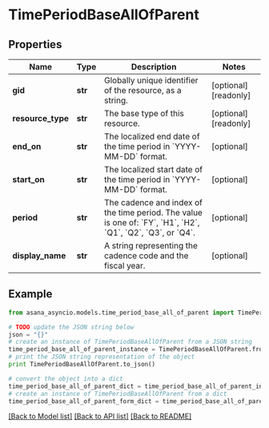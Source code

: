 # TimePeriodBaseAllOfParent


## Properties

Name | Type | Description | Notes
------------ | ------------- | ------------- | -------------
**gid** | **str** | Globally unique identifier of the resource, as a string. | [optional] [readonly] 
**resource_type** | **str** | The base type of this resource. | [optional] [readonly] 
**end_on** | **str** | The localized end date of the time period in &#x60;YYYY-MM-DD&#x60; format. | [optional] 
**start_on** | **str** | The localized start date of the time period in &#x60;YYYY-MM-DD&#x60; format. | [optional] 
**period** | **str** | The cadence and index of the time period. The value is one of: &#x60;FY&#x60;, &#x60;H1&#x60;, &#x60;H2&#x60;, &#x60;Q1&#x60;, &#x60;Q2&#x60;, &#x60;Q3&#x60;, or &#x60;Q4&#x60;. | [optional] 
**display_name** | **str** | A string representing the cadence code and the fiscal year. | [optional] 

## Example

```python
from asana_asyncio.models.time_period_base_all_of_parent import TimePeriodBaseAllOfParent

# TODO update the JSON string below
json = "{}"
# create an instance of TimePeriodBaseAllOfParent from a JSON string
time_period_base_all_of_parent_instance = TimePeriodBaseAllOfParent.from_json(json)
# print the JSON string representation of the object
print TimePeriodBaseAllOfParent.to_json()

# convert the object into a dict
time_period_base_all_of_parent_dict = time_period_base_all_of_parent_instance.to_dict()
# create an instance of TimePeriodBaseAllOfParent from a dict
time_period_base_all_of_parent_form_dict = time_period_base_all_of_parent.from_dict(time_period_base_all_of_parent_dict)
```
[[Back to Model list]](../README.md#documentation-for-models) [[Back to API list]](../README.md#documentation-for-api-endpoints) [[Back to README]](../README.md)


